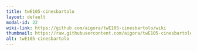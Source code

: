 ```yaml
---
title: twE105-cinesbartolo
layout: default
modal-id: 22
wiki-link: https://github.com/aigora/twE105-cinesbartolo/wiki
thumbnail: https://raw.githubusercontent.com/aigora/twE105-cinesbartolo/master/logo.png
alt: twE105-cinesbartolo
---
```

